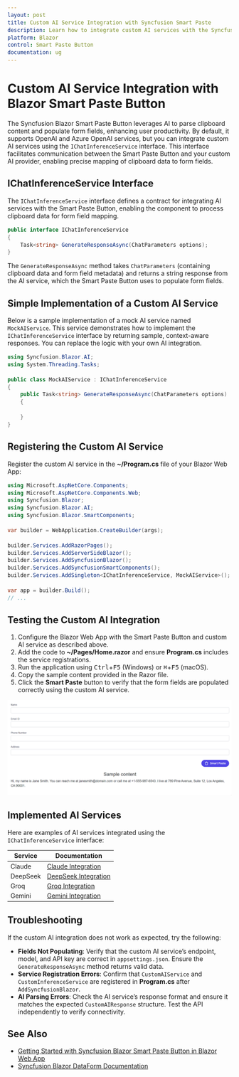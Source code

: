 ```yaml
---
layout: post
title: Custom AI Service Integration with Syncfusion Smart Paste
description: Learn how to integrate custom AI services with the Syncfusion Blazor Smart Paste Button using the IChatInferenceService interface for AI-driven form filling.
platform: Blazor
control: Smart Paste Button
documentation: ug
---
```


# Custom AI Service Integration with Blazor Smart Paste Button

The Syncfusion Blazor Smart Paste Button leverages AI to parse clipboard content and populate form fields, enhancing user productivity. By default, it supports OpenAI and Azure OpenAI services, but you can integrate custom AI services using the `IChatInferenceService` interface. This interface facilitates communication between the Smart Paste Button and your custom AI provider, enabling precise mapping of clipboard data to form fields.

## IChatInferenceService Interface

The `IChatInferenceService` interface defines a contract for integrating AI services with the Smart Paste Button, enabling the component to process clipboard data for form field mapping.

```csharp
public interface IChatInferenceService
{
    Task<string> GenerateResponseAsync(ChatParameters options);
}
```

The `GenerateResponseAsync` method takes `ChatParameters` (containing clipboard data and form field metadata) and returns a string response from the AI service, which the Smart Paste Button uses to populate form fields.

## Simple Implementation of a Custom AI Service

Below is a sample implementation of a mock AI service named `MockAIService`. This service demonstrates how to implement the `IChatInferenceService` interface by returning sample, context-aware responses. You can replace the logic with your own AI integration.

```csharp
using Syncfusion.Blazor.AI;
using System.Threading.Tasks;

public class MockAIService : IChatInferenceService
{
    public Task<string> GenerateResponseAsync(ChatParameters options)
    {

    }
}
```

## Registering the Custom AI Service

Register the custom AI service in the **~/Program.cs** file of your Blazor Web App:

```csharp
using Microsoft.AspNetCore.Components;
using Microsoft.AspNetCore.Components.Web;
using Syncfusion.Blazor;
using Syncfusion.Blazor.AI;
using Syncfusion.Blazor.SmartComponents;

var builder = WebApplication.CreateBuilder(args);

builder.Services.AddRazorPages();
builder.Services.AddServerSideBlazor();
builder.Services.AddSyncfusionBlazor();
builder.Services.AddSyncfusionSmartComponents();
builder.Services.AddSingleton<IChatInferenceService, MockAIService>();

var app = builder.Build();
// ...
```

## Testing the Custom AI Integration

1. Configure the Blazor Web App with the Smart Paste Button and custom AI service as described above.
2. Add the code to **~/Pages/Home.razor** and ensure **Program.cs** includes the service registrations.
3. Run the application using <kbd>Ctrl</kbd>+<kbd>F5</kbd> (Windows) or <kbd>⌘</kbd>+<kbd>F5</kbd> (macOS).
4. Copy the sample content provided in the Razor file.
5. Click the **Smart Paste** button to verify that the form fields are populated correctly using the custom AI service.

![Syncfusion Blazor Smart Paste Button with Custom AI](images/smart-paste.gif)

## Implemented AI Services

Here are examples of AI services integrated using the `IChatInferenceService` interface:

| Service | Documentation |
|---------|---------------|
| Claude | [Claude Integration](claude-service) |
| DeepSeek | [DeepSeek Integration](deepseek-service) |
| Groq | [Groq Integration](groq-service) |
| Gemini | [Gemini Integration](gemini-service) |

## Troubleshooting

If the custom AI integration does not work as expected, try the following:
- **Fields Not Populating**: Verify that the custom AI service’s endpoint, model, and API key are correct in `appsettings.json`. Ensure the `GenerateResponseAsync` method returns valid data.
- **Service Registration Errors**: Confirm that `CustomAIService` and `CustomInferenceService` are registered in **Program.cs** after `AddSyncfusionBlazor`.
- **AI Parsing Errors**: Check the AI service’s response format and ensure it matches the expected `CustomAIResponse` structure. Test the API independently to verify connectivity.

## See Also

- [Getting Started with Syncfusion Blazor Smart Paste Button in Blazor Web App](https://blazor.syncfusion.com/documentation/smart-paste/getting-started-webapp)
- [Syncfusion Blazor DataForm Documentation](https://blazor.syncfusion.com/documentation/data-form/getting-started-with-web-app)
